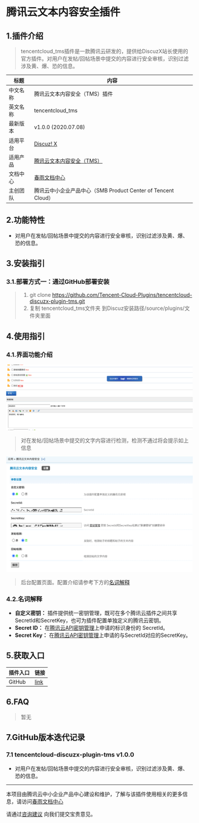 # 腾讯云文本内容安全插件

## 1.插件介绍
> tencentcloud_tms插件是一款腾讯云研发的，提供给DiscuzX站长使用的官方插件。对用户在发帖/回帖场景中提交的内容进行安全审核，识别过滤涉及黄、爆、恐的信息。

| 标题       | 内容                                                         |
| ---------- | ------------------------------------------------------------ |
| 中文名称     | 腾讯云文本内容安全（TMS）插件                              |
| 英文名称   | tencentcloud_tms                                       |
| 最新版本   | v1.0.0 (2020.07.08)                                           |
| 适用平台 | [Discuz! X](https://www.discuz.net/forum.php) |
| 适用产品 | [腾讯云文本内容安全（TMS）](https://cloud.tencent.com/product/tms)      |
| 文档中心   | [春雨文档中心](https://openapp.qq.com/docs/DiscuzX/tms.html) |
| 主创团队   | 腾讯云中小企业产品中心（SMB Product Center of Tencent Cloud）      |

## 2.功能特性

- 对用户在发帖/回帖场景中提交的内容进行安全审核，识别过滤涉及黄、爆、恐的信息。

## 3.安装指引

### 3.1.部署方式一：通过GitHub部署安装

> 1. git clone https://github.com/Tencent-Cloud-Plugins/tencentcloud-discuzx-plugin-tms.git
> 2. 复制 tencentcloud_tms文件夹 到Discuz安装路径/source/plugins/文件夹里面

## 4.使用指引

### 4.1.界面功能介绍

![](./images/tms1.png)
> 对在发帖/回帖场景中提交的文字内容进行检测，检测不通过将会提示如上信息


![](./images//tms2.png)
> 后台配置页面。配置介绍请参考下方的[名词解释](#_4-2-名词解释)



### 4.2.名词解释
- **自定义密钥：** 插件提供统一密钥管理，既可在多个腾讯云插件之间共享SecretId和SecretKey，也可为插件配置单独定义的腾讯云密钥。
- **Secret ID：** 在[腾讯云API密钥管理](https://console.cloud.tencent.com/cam/capi)上申请的标识身份的 SecretId。
- **Secret Key：** 在[腾讯云API密钥管理](https://console.cloud.tencent.com/cam/capi)上申请的与SecretId对应的SecretKey。




## 5.获取入口

| 插件入口          | 链接                                                         |
| ----------------- | ------------------------------------------------------------ |
| GitHub            |  [link](https://github.com/Tencent-Cloud-Plugins/tencentcloud-discuzx-plugin-tms)  |


## 6.FAQ

> 暂无

## 7.GitHub版本迭代记录

### 7.1 tencentcloud-discuzx-plugin-tms v1.0.0
- 对用户在发帖/回帖场景中提交的内容进行安全审核，识别过滤涉及黄、爆、恐的信息。

---
本项目由腾讯云中小企业产品中心建设和维护，了解与该插件使用相关的更多信息，请访问[春雨文档中心](https://openapp.qq.com/docs/DiscuzX/tms.html) 

请通过[咨询建议](https://support.qq.com/products/164613) 向我们提交宝贵意见。
